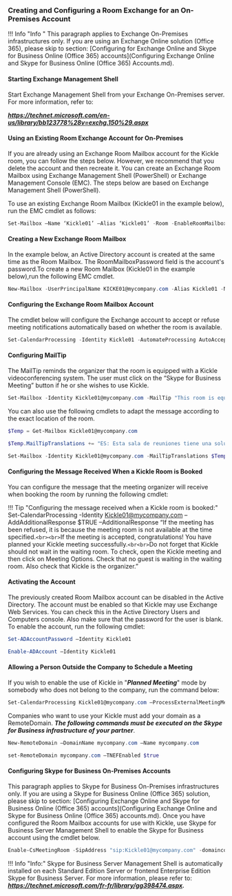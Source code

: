 <!--
    Page : Administration/On Prem
    Author : Alexis CONIA
    Latest Update : 14/04/2017
    Confidential : No
	Partner : No
	Public : Yes
    Version : 1.0
-->

### Creating and Configuring a Room Exchange for an On-Premises Account

!!! Info "Info "
    This paragraph applies to Exchange On-Premises infrastructures only. If you are using an Exchange Online solution (Office 365), please skip to section: [Configuring for Exchange Online and Skype for Business Online (Office 365) accounts](Configuring Exchange Online and Skype for Business Online (Office 365) Accounts.md).

#### Starting Exchange Management Shell

Start Exchange Management Shell from your Exchange On-Premises server.
For more information, refer to:

  ***<https://technet.microsoft.com/en-us/library/bb123778%28v=exchg.150%29.aspx>***

#### Using an Existing Room Exchange Account for On-Premises

If you are already using an Exchange Room Mailbox account for the Kickle room, you can follow the steps below. However, we recommend that you delete the account and then recreate it. You can create an Exchange Room Mailbox using Exchange Management Shell (PowerShell) or Exchange Management Console (EMC). The steps below are based on Exchange Management Shell (PowerShell).

To use an existing Exchange Room Mailbox (Kickle01 in the example below), run the EMC cmdlet as follows:

``` powershell
Set-Mailbox –Name ‘Kickle01’ –Alias ‘Kickle01’ -Room -EnableRoomMailboxAccount $true –RoomMailboxPassword (ConvertTo-SecureString -String <password> -AsPlainText -Force)
```

#### Creating a New Exchange Room Mailbox

In the example below, an Active Directory account is created at the same time as the Room Mailbox. The RoomMailboxPassword field is the account's password.To create a new Room Mailbox (Kickle01 in the example below),run the following EMC cmdlet.

``` powershell
New-Mailbox -UserPrincipalName KICKE01@mycompany.com -Alias Kickle01 -Name "Kickle01" -Room -EnableRoomMailboxAccount $true –RoomMailboxPassword (ConvertTo-SecureString -String <password> -AsPlainText -Force)
```

#### Configuring the Exchange Room Mailbox Account

The cmdlet below will configure the Exchange account to accept or refuse meeting notifications automatically based on whether the room is available.

``` powershell
Set-CalendarProcessing -Identity Kickle01 -AutomateProcessing AutoAccept -AddOrganizerToSubject $false –DeleteSubject $false -RemovePrivateProperty $false –DeleteAttachments $false
```

#### Configuring MailTip

The MailTip reminds the organizer that the room is equipped with a Kickle videoconferencing system. The user must click on the “Skype for Business Meeting” button if he or she wishes to use Kickle.

``` powershell
Set-Mailbox -Identity Kickle01@mycompany.com -MailTip "This room is equipped with a Kickle videoconferencing system. Click on the Skype for Business Meeting button if you wish to use Kickle.
```

You can also use the following cmdlets to adapt the message according to the exact location of the room.

``` powershell
$Temp = Get-Mailbox Kickle01@mycompany.com
```

``` powershell
$Temp.MailTipTranslations += "ES: Esta sala de reuniones tiene una solución Kickle
```

``` powershell
Set-Mailbox -Identity Kickle01@mycompany.com -MailTipTranslations $Temp.MailTipTranslations
```

#### Configuring the Message Received When a Kickle Room is Booked

You can configure the message that the meeting organizer will receive when booking the room by running the following cmdlet:

!!! Tip "Configuring the message received when a Kickle room is booked:"
    Set-CalendarProcessing -Identity Kickle01@mycompany.com –AddAdditionalResponse $TRUE –AdditionalResponse “If the meeting has been refused, it is because the meeting room is not available at the time specified.```<br><br>```If the meeting is accepted, congratulations! You have planned your Kickle meeting successfully.```<br<br>```Do not forget that Kickle should not wait in the waiting room. To check, open the Kickle meeting and then click on Meeting Options. Check that no guest is waiting in the waiting room. Also check that Kickle is the organizer.”

#### Activating the Account

The previously created Room Mailbox account can be disabled in the Active Directory. The account must be enabled so that Kickle may use Exchange Web Services.
You can check this in the Active Directory Users and Computers console. Also make sure that the password for the user is blank.
To enable the account, run the following cmdlet:

``` powershell
Set-ADAccountPassword –Identity Kickle01
```

``` powershell
Enable-ADAccount –Identity Kickle01
```

#### Allowing a Person Outside the Company to Schedule a Meeting

If you wish to enable the use of Kickle in "***_Planned Meeting_***" mode by somebody who does not belong to the company, run the command below:

``` powershell
Set-CalendarProcessing Kickle01@mycompany.com –ProcessExternalMeetingMessages $true
```

Companies who want to use your Kickle must add your domain as a RemoteDomain. ***_The following commands must be executed on the Skype for Business infrastructure of your partner_***.

``` powershell
New-RemoteDomain –DomainName mycompany.com –Name mycompany.com
```

``` powershell
set-RemoteDomain mycompany.com –TNEFEnabled $true
```

#### Configuring Skype for Business On-Premises Accounts

This paragraph applies to Skype for Business On-Premises infrastructures only. If you are using a Skype for Business Online (Office 365) solution, please skip to section: [Configuring Exchange Online and Skype for Business Online (Office 365) accounts](Configuring Exchange Online and Skype for Business Online (Office 365) accounts.md).
Once you have configured the Room Mailbox accounts for use with Kickle, use Skype for Business Server Management Shell to enable the Skype for Business account using the cmdlet below.

``` powershell
Enable-CsMeetingRoom -SipAddress "sip:Kickle01@mycompany.com" -domaincontroller DC-ND-001.company.com -RegistrarPool SKYPE FOR BUSINESSPool15.company.com -Identity LRS01
```

!!! Info "Info:"
    Skype for Business Server Management Shell is automatically installed on each Standard Edition Server or frontend Enterprise Edition Skype for Business Server. For more information, please refer to: ***<https://technet.microsoft.com/fr-fr/library/gg398474.aspx>.***